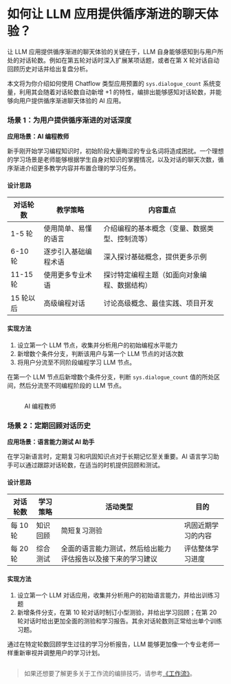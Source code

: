 # 如何让 LLM 应用提供循序渐进的聊天体验？

让 LLM 应用提供循序渐进的聊天体验的关键在于，LLM 自身能够感知到与用户所处的对话轮数。例如在第五轮对话时深入扩展某项话题，或者在第 X 轮对话自动回顾历史对话并给出复盘分析。

本文将为你介绍如何使用 Chatflow 类型应用预置的 `sys.dialogue_count` 系统变量，利用其会随着对话轮数自动新增 +1 的特性，编排出能够感知对话轮数，并能够向用户提供循序渐进聊天体验的 AI 应用。

### 场景 1：为用户提供循序渐进的对话深度

**应用场景：AI 编程教师**

新手刚开始学习编程知识时，初始阶段大量晦涩的专业名词将造成困扰。一个理想的学习场景是老师能够根据学生自身对知识的掌握情况，以及对话的聊天次数，循序渐进介绍更多教学内容并布置合理的学习任务。

#### 设计思路

| 对话轮数    | 教学策略       | 内容重点                    |
| ------- | ---------- | ----------------------- |
| 1-5 轮   | 使用简单、易懂的语言 | 介绍编程的基本概念（变量、数据类型、控制流等） |
| 6-10 轮  | 逐步引入基础编程术语 | 深入探讨基础概念，提供更多示例         |
| 11-15 轮 | 使用更多专业术语   | 探讨特定编程主题（如面向对象编程、数据结构）  |
| 15 轮以后  | 高级编程对话     | 讨论高级概念、最佳实践、项目开发        |

#### 实现方法

1. 设立第一个 LLM 节点，收集并分析用户的初始编程水平能力
2. 新增数个条件分支，判断该用户与第一个 LLM 节点的对话次数
3. 将用户分流至不同阶段编程学习 LLM 节点。

在第一个 LLM 节点后新增数个条件分支，判断 `sys.dialogue_count` 值的所处区间，然后分流至不同编程阶段的 LLM 节点。

<figure><img src="https://assets-docs.dify.ai/2025/01/27d15ae4fcec99e1d31403efbe8a1b53.png" alt=""><figcaption><p>AI 编程教师</p></figcaption></figure>

### 场景 2：定期回顾对话历史

**应用场景：语言能力测试 AI 助手**

在学习新语言时，定期复习和巩固知识点对于长期记忆至关重要。AI 语言学习助手可以通过跟踪对话轮数，在适当的时机提供回顾和测试。

#### 设计思路

| 对话轮数   | 学习策略 | 活动类型                           | 目的        |
| ------ | ---- | ------------------------------ | --------- |
| 每 10 轮 | 知识回顾 | 简短复习测验                         | 巩固近期学习的内容 |
| 每 20 轮 | 综合测试 | 全面的语言能力测试，然后给出能力评估报告以及接下来的学习建议 | 评估整体学习进度  |

#### 实现方法

1. 设立第一个 LLM 对话应用，收集并分析用户的初始语言能力，并给出训练习题
2. 新增条件分支，在第 10 轮对话时制订小型测验，并给出学习回顾；在第 20 轮对话时给出更加全面的测验和学习报告。其余对话轮数则正常给出单个训练习题。

通过在特定轮数回顾学生过往的学习分析报告，LLM 能够更加像一个专业老师一样重新审视并调整用户的学习计划。

<figure><img src="https://assets-docs.dify.ai/2025/01/3b99ffe6ee3425789fc08da0f267afa0.png" alt=""><figcaption></figcaption></figure>

> 如果还想要了解更多关于工作流的编排技巧，请参考[《工作流》](https://docs.dify.ai/v/zh-hans/guides/workflow)。
